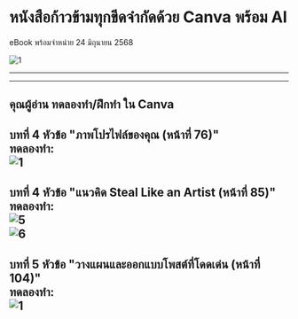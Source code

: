 # หนังสือก้าวข้ามทุกขีดจำกัดด้วย Canva พร้อม AI
eBook พร้อมจำหน่าย 24 มิถุนายน 2568

![1](https://github.com/user-attachments/assets/95fe8b63-000d-4bf7-b1a4-7d3c82ed5f89)

-------------------------------------------------------------------------------------
     
-------------------------------------------------------------------------------------

คุณผู้อ่าน ทดลองทำ/ฝึกทำ ใน Canva     
-------------------------------------------------------------------------------------
บทที่ 4 หัวข้อ "ภาพโปรไฟล์ของคุณ (หน้าที่ 76)"      
ทดลองทำ:     
![1](https://github.com/user-attachments/assets/feef9f1f-d419-4182-929f-cf948e16446a)
-------------------------------------------------------------------------------------

บทที่ 4 หัวข้อ "แนวคิด Steal Like an Artist (หน้าที่ 85)"     
ทดลองทำ:  
![5](https://github.com/user-attachments/assets/8497ab5b-f8c1-4aa0-8d16-78583ae11f11)  
![6](https://github.com/user-attachments/assets/a32b00a7-3800-4a88-ab4a-076cc4c43262)
-------------------------------------------------------------------------------------

บทที่ 5 หัวข้อ "วางแผนและออกแบบโพสต์ที่โดดเด่น (หน้าที่ 104)"    
ทดลองทำ:  
![1](https://github.com/user-attachments/assets/d9772f1d-d486-4d8f-92f4-3cef16f90ad7)
-------------------------------------------------------------------------------------



